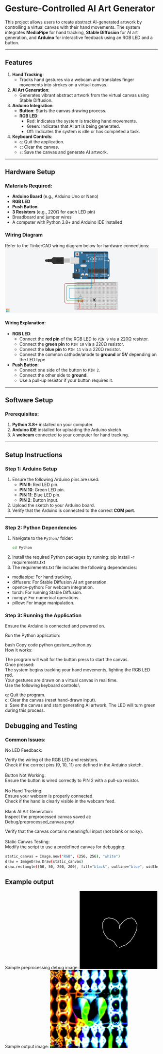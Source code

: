# Gesture-Controlled AI Art Generator

This project allows users to create abstract AI-generated artwork by controlling a virtual canvas with their hand movements. The system integrates **MediaPipe** for hand tracking, **Stable Diffusion** for AI art generation, and **Arduino** for interactive feedback using an RGB LED and a button.

---

## Features
1. **Hand Tracking**:
   - Tracks hand gestures via a webcam and translates finger movements into strokes on a virtual canvas.
2. **AI Art Generation**:
   - Generates vibrant abstract artwork from the virtual canvas using Stable Diffusion.
3. **Arduino Integration**:
   - **Button**: Starts the canvas drawing process.
   - **RGB LED**:
     - Red: Indicates the system is tracking hand movements.
     - Green: Indicates that AI art is being generated.
     - Off: Indicates the system is idle or has completed a task.
4. **Keyboard Controls**:
   - `q`: Quit the application.
   - `c`: Clear the canvas.
   - `s`: Save the canvas and generate AI artwork.

---

## Hardware Setup
### Materials Required:
- **Arduino Board** (e.g., Arduino Uno or Nano)
- **RGB LED**
- **Push Button**
- **3 Resistors** (e.g., 220Ω for each LED pin)
- Breadboard and jumper wires
- A computer with Python 3.8+ and Arduino IDE installed

### Wiring Diagram
Refer to the TinkerCAD wiring diagram below for hardware connections:
![TinkerCAD Wiring Diagram](gesture-controlled-ai-art/Arduino/TinkerCAD_Wiring.png)

#### Wiring Explanation:
- **RGB LED**:
  - Connect the **red pin** of the RGB LED to `PIN 9` via a 220Ω resistor.
  - Connect the **green pin** to `PIN 10` via a 220Ω resistor.
  - Connect the **blue pin** to `PIN 11` via a 220Ω resistor.
  - Connect the common cathode/anode to **ground** or **5V** depending on the LED type.
- **Push Button**:
  - Connect one side of the button to `PIN 2`.
  - Connect the other side to **ground**.
  - Use a pull-up resistor if your button requires it.

---

## Software Setup
### Prerequisites:
1. **Python 3.8+** installed on your computer.
2. **Arduino IDE** installed for uploading the Arduino sketch.
3. A **webcam** connected to your computer for hand tracking.

---

## Setup Instructions

### Step 1: Arduino Setup
1. Ensure the following Arduino pins are used:
   - **PIN 9**: Red LED pin.
   - **PIN 10**: Green LED pin.
   - **PIN 11**: Blue LED pin.
   - **PIN 2**: Button input.
2. Upload the sketch to your Arduino board.
3. Verify that the Arduino is connected to the correct **COM port**.

---

### Step 2: Python Dependencies
1. Navigate to the `Python/` folder:
   ```bash
   cd Python
2. Install the required Python packages by running: pip install -r requirements.txt
3. The requirements.txt file includes the following dependencies:
  - mediapipe: For hand tracking.
  - diffusers: For Stable Diffusion AI art generation.
  - opencv-python: For webcam integration.
  - torch: For running Stable Diffusion.
  - numpy: For numerical operations.
  - pillow: For image manipulation.

### Step 3: Running the Application
Ensure the Arduino is connected and powered on.

Run the Python application:

bash
Copy code
python gesture_python.py\
How it works:

The program will wait for the button press to start the canvas.\
Once pressed:\
The system begins tracking your hand movements, lighting the RGB LED red.\
Your gestures are drawn on a virtual canvas in real time.\
Use the following keyboard controls:\

q: Quit the program.\
c: Clear the canvas (reset hand-drawn input).\
s: Save the canvas and start generating AI artwork. The LED will turn green during this process.

## Debugging and Testing
### Common Issues:
No LED Feedback:

Verify the wiring of the RGB LED and resistors.\
Check if the correct pins (9, 10, 11) are defined in the Arduino sketch.\
\
Button Not Working:\
Ensure the button is wired correctly to PIN 2 with a pull-up resistor.\
\
No Hand Tracking:\
Ensure your webcam is properly connected.\
Check if the hand is clearly visible in the webcam feed.\
\
Blank AI Art Generation:\
Inspect the preprocessed canvas saved at:\
Debug/preprocessed_canvas.png\

Verify that the canvas contains meaningful input (not blank or noisy).\
\
Static Canvas Testing:\
Modify the script to use a predefined canvas for debugging:
   ```bash
static_canvas = Image.new("RGB", (256, 256), "white")
draw = ImageDraw.Draw(static_canvas)
draw.rectangle([50, 50, 200, 200], fill="black", outline="blue", width=3)
   ```
## Example output
Sample preprocessing debug image:
![Preprocessing debug](gesture-controlled-ai-art/Debug/debug_preprocessed_canvas.png)
Sample output image:
![Output image](gesture-controlled-ai-art/Debug/generated_image.png)
